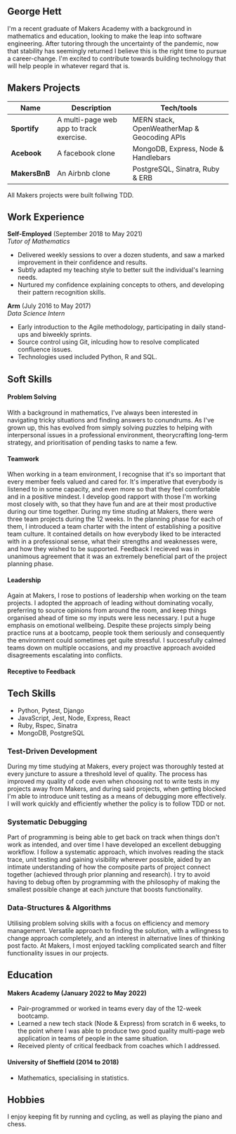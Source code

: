 ## George Hett

I'm a recent graduate of Makers Academy with a background in mathematics and education, looking to make the leap into software engineering. After tutoring through the uncertainty of the pandemic, now that stability has seemingly returned I believe this is the right time to pursue a career-change. I'm excited to contribute towards building technology that will help people in whatever regard that is.

## Makers Projects

| Name                         | Description       | Tech/tools        |
| ---------------------------- | ----------------- | ----------------- |
| **Sportify**                 | A multi-page web app to track exercise. | MERN stack, OpenWeatherMap & Geocoding APIs |
| **Acebook**                  | A facebook clone  | MongoDB, Express, Node & Handlebars              |
| **MakersBnB**                | An Airbnb clone   | PostgreSQL, Sinatra, Ruby & ERB             |

All Makers projects were built follwing TDD.

## Work Experience

**Self-Employed** (September 2018 to May 2021)  
_Tutor of Mathematics_

- Delivered weekly sessions to over a dozen students, and saw a marked improvement in their confidence and results.
- Subtly adapted my teaching style to better suit the individual's learning needs.
- Nurtured my confidence explaining concepts to others, and developing their pattern recognition skills.

**Arm** (July 2016 to May 2017)  
_Data Science Intern_

- Early introduction to the Agile methodology, participating in daily stand-ups and biweekly sprints.
- Source control using Git, inlcuding how to resolve complicated confluence issues.
- Technologies used included Python, R and SQL.

## Soft Skills

#### Problem Solving

With a background in mathematics, I've always been interested in navigating tricky situations and finding answers to conundrums. As I've grown up, this has evolved from simply solving puzzles to helping with interpersonal issues in a professional environment, theorycrafting long-term strategy, and prioritisation of pending tasks to name a few.

#### Teamwork

When working in a team environment, I recognise that it's so important that every member feels valued and cared for. It's imperative that everybody is listened to in some capacity, and even more so that they feel comfortable and in a positive mindest. I develop good rapport with those I'm working most closely with, so that they have fun and are at their most productive during our time together. During my time studing at Makers, there were three team projects during the 12 weeks. In the planning phase for each of them, I introduced a team charter with the intent of establishing a positive team culture. It contained details on how everybody liked to be interacted with in a professional sense, what their strengths and weaknesses were, and how they wished to be supported. Feedback I recieved was in unanimous agreement that it was an extremely beneficial part of the project planning phase.

#### Leadership

Again at Makers, I rose to postions of leadership when working on the team projects. I adopted the approach of leading without dominating vocally, preferring to source opinions from around the room, and keep things organised ahead of time so my inputs were less necessary. I put a huge emphasis on emotional wellbeing. Despite these projects simply being practice runs at a bootcamp, people took them seriously and consequently the environment could sometimes get quite stressful. I successfully calmed teams down on multiple occasions, and my proactive approach avoided disagreements escalating into conflicts.

#### Receptive to Feedback



## Tech Skills

- Python, Pytest, Django
- JavaScript, Jest, Node, Express, React
- Ruby, Rspec, Sinatra
- MongoDB, PostgreSQL

### Test-Driven Development

During my time studying at Makers, every project was thoroughly tested at every juncture to assure a threshold level of quality. The process has improved my quality of code even when choosing not to write tests in my projects away from Makers, and during said projects, when getting blocked I'm able to introduce unit testing as a means of debugging more effectively. I will work quickly and efficiently whether the policy is to follow TDD or not.

### Systematic Debugging

Part of programming is being able to get back on track when things don't work as intended, and over time I have developed an excellent debugging workflow. I follow a systematic approach, which involves reading the stack trace, unit testing and gaining visibility wherever possible, aided by an intimate understanding of how the composite parts of project connect together (achieved through prior planning and research). I try to avoid having to debug often by programming with the philosophy of making the smallest possible change at each juncture that boosts functionality.

### Data-Structures & Algorithms

Utilising problem solving skills with a focus on efficiency and memory management. Versatile approach to finding the solution, with a wllingness to change approach completely, and an interest in alternative lines of thinking post facto. At Makers, I most enjoyed tackling complicated search and filter functionality issues in our projects.

## Education

#### Makers Academy (January 2022 to May 2022)
- Pair-programmed or worked in teams every day of the 12-week bootcamp.
- Learned a new tech stack (Node & Express) from scratch in 6 weeks, to the point where I was able to produce two good quality multi-page web application in teams of people in the same situation.
- Received plenty of critical feedback from coaches which I addressed.

#### University of Sheffield (2014 to 2018)

- Mathematics, specialising in statistics.

## Hobbies

I enjoy keeping fit by running and cycling, as well as playing the piano and chess.
